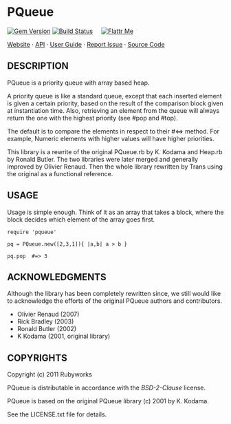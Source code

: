 # PQueue

[![Gem Version](https://badge.fury.io/rb/pqueue.png)](http://badge.fury.io/rb/pqueue)
[![Build Status](https://secure.travis-ci.org/rubyworks/pqueue.png)](http://travis-ci.org/rubyworks/pqueue) &nbsp; &nbsp;
[![Flattr Me](http://api.flattr.com/button/flattr-badge-large.png)](http://flattr.com/thing/324911/Rubyworks-Ruby-Development-Fund)

[Website](http://rubyworks.github.com/pqueue) &middot;
[API](http://rubydoc.info/gems/pqueue) &middot;
[User Guide](http://wiki.github.com/rubyworks/pqueue) &middot;
[Report Issue](http://github.com/rubyworks/pqueue/issues) &middot;
[Source Code](http://github.com/rubyworks/pqueue)


## DESCRIPTION

PQueue is a priority queue with array based heap.

A priority queue is like a standard queue, except that each inserted
element is given a certain priority, based on the result of the
comparison block given at instantiation time. Also, retrieving an element
from the queue will always return the one with the highest priority
(see #pop and #top).

The default is to compare the elements in respect to their #<=> method.
For example, Numeric elements with higher values will have higher
priorities.

This library is  a rewrite of the original PQueue.rb by K. Kodama and
Heap.rb by Ronald Butler. The two libraries were later merged
and generally improved by Olivier Renaud. Then the whole library 
rewritten by Trans using the original as a functional reference.


## USAGE

Usage is simple enough. Think of it as an array that takes a block, where
the block decides which element of the array goes first.

    require 'pqueue'

    pq = PQueue.new([2,3,1]){ |a,b| a > b }

    pq.pop  #=> 3


## ACKNOWLEDGMENTS

Although the library has been completely rewritten since, we still would
like to acknowledge the efforts of the original PQueue authors and
contributors.

* Olivier Renaud (2007)
* Rick Bradley (2003)
* Ronald Butler (2002)
* K Kodama (2001, original library)


## COPYRIGHTS

Copyright (c) 2011 Rubyworks

PQueue is distributable in accordance with the *BSD-2-Clause* license.

PQueue is based on the original PQueue library (c) 2001 by K. Kodama.

See the LICENSE.txt file for details.
